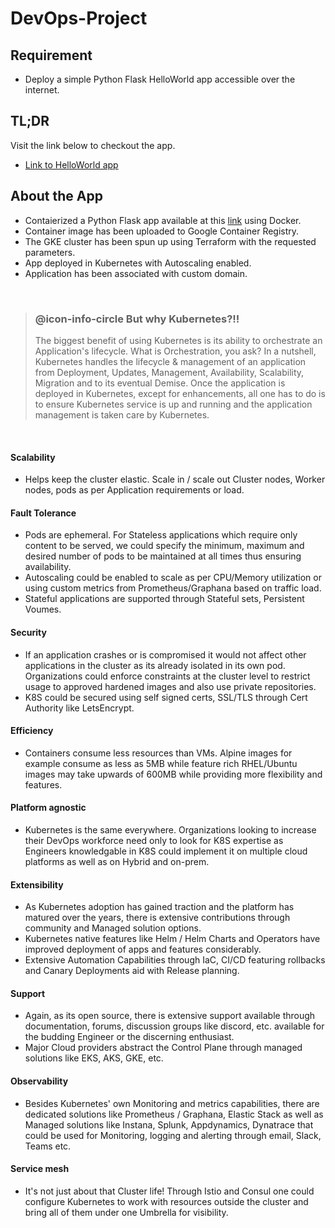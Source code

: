 # DevOps-Project

## Requirement

* Deploy a simple Python Flask HelloWorld app accessible over the internet.

## TL;DR

Visit the link below to checkout the app.

* [Link to HelloWorld app](http://gcp.kutumba.xyz)

## About the App
* Contaierized a Python Flask app available at this [link](https://github.com/apolloio/k8s-helloworld) using Docker.
* Container image has been uploaded to Google Container Registry.
* The GKE cluster has been spun up using Terraform with the requested parameters.
* App deployed in Kubernetes with Autoscaling enabled.
* Application has been associated with custom domain.

&nbsp;

> ### @icon-info-circle But why Kubernetes?!!
> The biggest benefit of using Kubernetes is its ability to orchestrate an Application's lifecycle. What is Orchestration, you ask? In a nutshell, Kubernetes handles the lifecycle & management of an application from Deployment, Updates, Management, Availability, Scalability, Migration and to its eventual Demise. Once the application is deployed in Kubernetes, except for enhancements, all one has to do is to ensure Kubernetes service is up and running and the application management is taken care by  Kubernetes.

&nbsp;

#### Scalability
* Helps keep the cluster elastic. Scale in / scale out Cluster nodes, Worker nodes, pods as per Application requirements or load.

#### Fault Tolerance
* Pods are ephemeral. For Stateless applications which require only content to be served, we could specify the minimum, maximum and desired number of pods to be maintained at all times thus ensuring availability.
* Autoscaling could be enabled to scale as per CPU/Memory utilization or using custom metrics from Prometheus/Graphana based on traffic load.
* Stateful applications are supported through Stateful sets, Persistent Voumes.

#### Security
* If an application crashes or is compromised it would not affect other applications in the cluster as its already isolated in its own pod. Organizations could enforce constraints at the cluster level to restrict usage to approved hardened images and also use private repositories.
* K8S could be secured using self signed certs, SSL/TLS through Cert Authority like LetsEncrypt.

#### Efficiency
* Containers consume less resources than VMs. Alpine images for example consume as less as 5MB while feature rich RHEL/Ubuntu images may take upwards of 600MB while providing more flexibility and features.

#### Platform agnostic
* Kubernetes is the same everywhere. Organizations looking to increase their DevOps workforce need only to look for K8S expertise as Engineers knowledgable in K8S could implement it on multiple cloud platforms as well as on Hybrid and on-prem.

#### Extensibility
* As Kubernetes adoption has gained traction and the platform has matured over the years, there is extensive contributions through community and Managed solution options.
* Kubernetes native features like Helm / Helm Charts and Operators have improved deployment of apps and features considerably.
* Extensive Automation Capabilities through IaC, CI/CD featuring rollbacks and Canary Deployments aid with Release planning.

#### Support
* Again, as its open source, there is extensive support available through documentation, forums, discussion groups like discord, etc. available for the budding Engineer or the discerning enthusiast.
* Major Cloud providers abstract the Control Plane through managed solutions like EKS, AKS, GKE, etc.

#### Observability
* Besides Kubernetes' own Monitoring and metrics capabilities, there are dedicated solutions like Prometheus / Graphana, Elastic Stack as well as Managed solutions like Instana, Splunk, Appdynamics, Dynatrace that could be used for Monitoring, logging and alerting through email, Slack, Teams etc.

#### Service mesh
* It's not just about that Cluster life! Through Istio and Consul one could configure Kubernetes to work with resources outside the cluster and bring all of them under one Umbrella for visibility.
